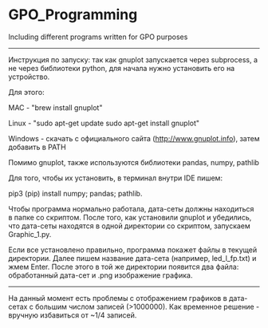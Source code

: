 # GPO_Programming
Including different programs written for GPO purposes 

***
Инструкция по запуску: так как gnuplot запускается через subprocess, а не через библиотеки python, для начала нужно установить его на устройство.

Для этого: 

MAC - "brew install gnuplot"

Linux - "sudo apt-get update
sudo apt-get install gnuplot"

Windows - скачать с официального сайта (http://www.gnuplot.info), затем добавить в PATH

Помимо gnuplot, также используются библиотеки pandas, numpy, pathlib

Для того, чтобы их установить, в терминал внутри IDE пишем:

pip3 (pip) install numpy; pandas; pathlib.

Чтобы программа нормально работала, дата-сеты должны находиться в папке со скриптом. 
После того, как установили gnuplot и убедились, что дата-сеты находятся в одной директории со скриптом, запускаем Graphic_1.py. 

Если все установлено правильно, программа покажет файлы в текущей директории. 
Далее пишем название дата-сета (например, led_l_fp.txt) и жмем Enter. 
После этого в той же директории появится два файла: обработанный дата-сет и .png изображение графика. 

***

На данный момент есть проблемы с отображением графиков в дата-сетах с большим числом записей (>1000000). Как временное решение - вручную избавиться от ~1/4 записей. 

